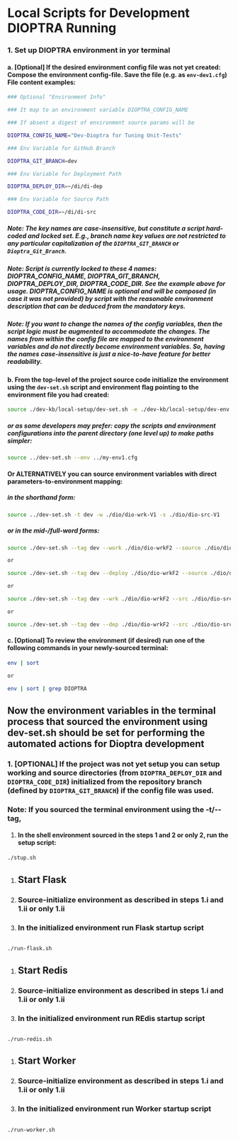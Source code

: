 # Local Scripts for Development DIOPTRA Running

  

### 1. Set up DIOPTRA environment in yor terminal

#### a.  [Optional] If the desired environment config file was not yet created: Compose the environment config-file. Save the file (e.g. as ```env-dev1.cfg```) File content examples:

```sh
### Optional "Environment Info"

### It map to an environment variable DIOPTRA_CONFIG_NAME

### If absent a digest of environment source params will be

DIOPTRA_CONFIG_NAME="Dev-Dioptra for Tuning Unit-Tests"

### Env Variable for GitHub Branch

DIOPTRA_GIT_BRANCH=dev

### Env Variable for Deployment Path

DIOPTRA_DEPLOY_DIR=~/di/di-dep

### Env Variable for Source Path

DIOPTRA_CODE_DIR=~/di/di-src
```

  
##### **Note:** The key names are **case-insensitive**, but constitute a script hard-coded and locked set. E.g., branch name key values are not restricted to any particular capitalization of the ```DIOPTRA_GIT_BRANCH``` or ```Dioptra_Git_Branch```. 

##### **Note:** Script is currently locked to these 4 names: DIOPTRA_CONFIG_NAME, DIOPTRA_GIT_BRANCH, DIOPTRA_DEPLOY_DIR, DIOPTRA_CODE_DIR. See the example above for usage. DIOPTRA_CONFIG_NAME is optional and will be composed (in case it was not provided) by script with the reasonable environment description that can be deduced from the mandatory keys. 

##### **Note:** If you want to change the names of the config variables, then the script logic must be augmented to accommodate the changes. The names from within the config file are **mapped to the environment variables** and **do not directly become environment variables**. So, having the names case-insensitive is just a nice-to-have feature for better readability.

#### b. From the top-level of the project source code initialize the environment using the ```dev-set.sh``` script and environment flag pointing to the environment file you had created:
 

```sh
source ./dev-kb/local-setup/dev-set.sh -e ./dev-kb/local-setup/dev-env.sh/my-env1.cfg
```

##### or as some developers may prefer: copy the scripts and environment configurations into the parent directory (one level up) to make paths simpler:

```sh
source ../dev-set.sh --env ../my-env1.cfg
```


#### Or ALTERNATIVELY you can source environment variables with direct parameters-to-environment mapping:

##### in the shorthand form:

```sh
source ../dev-set.sh -t dev -w ./dio/dio-wrk-V1 -s ./dio/dio-src-V1 
```

  

##### or in the mid-/full-word forms:

```sh
source ./dev-set.sh --tag dev --work ./dio/dio-wrkF2 --source ./dio/dio-srcF2

or 

source ./dev-set.sh --tag dev --deploy ./dio/dio-wrkF2 --source ./dio/dio-srcF2

or 

source ./dev-set.sh --tag dev --wrk ./dio/dio-wrkF2 --src ./dio/dio-srcF2

or 

source ./dev-set.sh --tag dev --dep ./dio/dio-wrkF2 --src ./dio/dio-srcF2

```

#### c. [Optional] To review the environment (if desired) run one of the following commands in your newly-sourced terminal: 
```sh
env | sort

or 

env | sort | grep DIOPTRA
```


## Now the environment variables in the terminal process that sourced the environment using dev-set.sh should be set for performing the automated actions for Dioptra development 

### 1. [OPTIONAL] If the project was not yet setup you can setup working and source directories (from ```DIOPTRA_DEPLOY_DIR``` and ```DIOPTRA_CODE_DIR```) initialized from the repository branch (defined by ```DIOPTRA_GIT_BRANCH```) if the config file was used.

### Note: If you sourced the terminal environment using the  -t/--tag, 


1. #### In the shell environment sourced in the steps 1 and 2 or only 2, run the setup script:

```sh
./stup.sh
```
  

1. ## Start Flask

2. ### Source-initialize environment as described in steps 1.i and 1.ii or only 1.ii

3. ### In the initialized environment run Flask startup script

```

./run-flask.sh

```

  

1. ## Start Redis

2. ### Source-initialize environment as described in steps 1.i and 1.ii or only 1.ii

3. ### In the initialized environment run REdis startup script

```

./run-redis.sh

```

  

1. ## Start Worker

2. ### Source-initialize environment as described in steps 1.i and 1.ii or only 1.ii

3. ### In the initialized environment run Worker startup script

```

./run-worker.sh

```